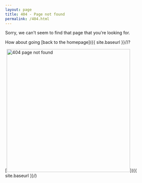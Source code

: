 ```yaml
---
layout: page
title: 404 - Page not found
permalink: /404.html
---
```


Sorry, we can't seem to find that page that you're looking for. 

How about going [back to the homepage]({{ site.baseurl }}/)?

[<img src="{{ site.baseurl }}/assets/images/404.jpg" alt="404 page not found" style="width: 400px;"/>]({{ site.baseurl }}/)